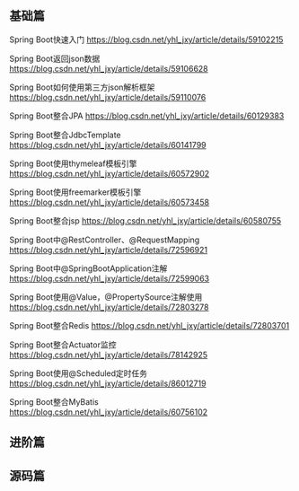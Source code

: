 ## 基础篇

Spring Boot快速入门 https://blog.csdn.net/yhl_jxy/article/details/59102215

Spring Boot返回json数据 https://blog.csdn.net/yhl_jxy/article/details/59106628

Spring Boot如何使用第三方json解析框架 https://blog.csdn.net/yhl_jxy/article/details/59110076

Spring Boot整合JPA https://blog.csdn.net/yhl_jxy/article/details/60129383

Spring Boot整合JdbcTemplate https://blog.csdn.net/yhl_jxy/article/details/60141799

Spring Boot使用thymeleaf模板引擎 https://blog.csdn.net/yhl_jxy/article/details/60572902

Spring Boot使用freemarker模板引擎 https://blog.csdn.net/yhl_jxy/article/details/60573458

Spring Boot整合jsp https://blog.csdn.net/yhl_jxy/article/details/60580755

Spring Boot中@RestController、@RequestMapping https://blog.csdn.net/yhl_jxy/article/details/72596921

Spring Boot中@SpringBootApplication注解 https://blog.csdn.net/yhl_jxy/article/details/72599063

Spring Boot使用@Value，@PropertySource注解使用 https://blog.csdn.net/yhl_jxy/article/details/72803278

Spring Boot整合Redis https://blog.csdn.net/yhl_jxy/article/details/72803701

Spring Boot整合Actuator监控 https://blog.csdn.net/yhl_jxy/article/details/78142925

Spring Boot使用@Scheduled定时任务 https://blog.csdn.net/yhl_jxy/article/details/86012719

Spring Boot整合MyBatis https://blog.csdn.net/yhl_jxy/article/details/60756102

## 进阶篇


## 源码篇
